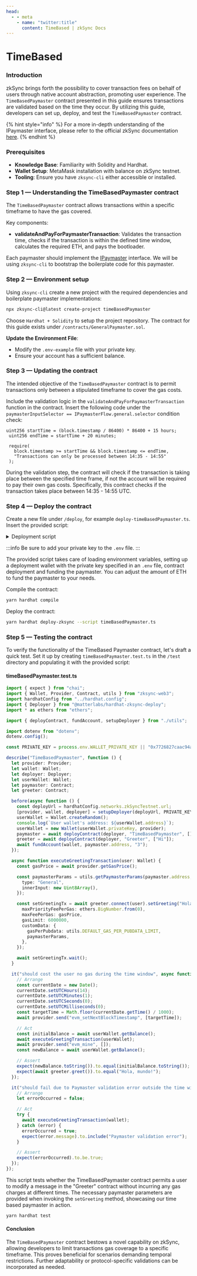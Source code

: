```yaml
---
head:
  - - meta
    - name: "twitter:title"
      content: TimeBased | zkSync Docs
---
```


# TimeBased

### Introduction

zkSync brings forth the possibility to cover transaction fees on behalf of users through native account abstraction, promoting user experience. The `TimeBasedPaymaster` contract presented in this guide ensures transactions are validated based on the time they occur. By utilizing this guide, developers can set up, deploy, and test the `TimeBasedPaymaster` contract.

{% hint style="info" %}
For a more in-depth understanding of the IPaymaster interface, please refer to the official zkSync documentation [here](https://era.zksync.io/docs/reference/concepts/account-abstraction.html#ipaymaster-interface).
{% endhint %}

### Prerequisites

- **Knowledge Base**: Familiarity with Solidity and Hardhat.
- **Wallet Setup**: MetaMask installation with balance on zkSync testnet.
- **Tooling**: Ensure you have `zksync-cli` either accessible or installed.

### Step 1 — Understanding the TimeBasedPaymaster contract

The `TimeBasedPaymaster` contract allows transactions within a specific timeframe to have the gas covered.

Key components:

- **validateAndPayForPaymasterTransaction**: Validates the transaction time, checks if the transaction is within the defined time window, calculates the required ETH, and pays the bootloader.

Each paymaster should implement the [IPaymaster](https://github.com/matter-labs/v2-testnet-contracts/blob/main/l2/system-contracts/interfaces/IPaymaster.sol) interface. We will be using `zksync-cli` to bootstrap the boilerplate code for this paymaster.

### Step 2 — Environment setup

Using `zksync-cli` create a new project with the required dependencies and boilerplate paymaster implementations:

```bash
npx zksync-cli@latest create-project timeBasedPaymaster
```

Choose `Hardhat + Solidity` to setup the project repository. The contract for this guide exists under `/contracts/GeneralPaymaster.sol`.

**Update the Environment File**:

- Modify the `.env-example` file with your private key.
- Ensure your account has a sufficient balance.

### Step 3 — Updating the contract

The intended objective of the `TimeBasedPaymaster` contract is to permit transactions only between a stipulated timeframe to cover the gas costs.

Include the validation logic in the `validateAndPayForPaymasterTransaction` function in the contract. Insert the following code under the `paymasterInputSelector == IPaymasterFlow.general.selector` condition check:

```solidity
uint256 startTime = (block.timestamp / 86400) * 86400 + 15 hours;
 uint256 endTime = startTime + 20 minutes;

 require(
   block.timestamp >= startTime && block.timestamp <= endTime,
   "Transactions can only be processed between 14:35 - 14:55"
 );
```

During the validation step, the contract will check if the transaction is taking place between the specified time frame, if not the account will be required to pay their own gas costs. Specifically, this contract checks if the transaction takes place between 14:35 - 14:55 UTC.

### Step 4 — Deploy the contract

Create a new file under `/deploy`, for example `deploy-timeBasedPaymaster.ts`. Insert the provided script:

<details>

<summary>Deployment script</summary>

```typescript
import { Provider, Wallet } from "zksync-web3";
import * as ethers from "ethers";
import { HardhatRuntimeEnvironment } from "hardhat/types";
import { Deployer } from "@matterlabs/hardhat-zksync-deploy";

// load env file
import dotenv from "dotenv";
dotenv.config();

// load wallet private key from env file
const PRIVATE_KEY = process.env.WALLET_PRIVATE_KEY || "";

if (!PRIVATE_KEY) throw "⛔️ Private key not detected! Add it to the .env file!";

export default async function (hre: HardhatRuntimeEnvironment) {
  console.log(`Running deploy script for the TimeBasedPaymaster contract...`);
  const provider = new Provider("https://testnet.era.zksync.dev");

  const wallet = new Wallet(PRIVATE_KEY);
  const deployer = new Deployer(hre, wallet);

  const paymasterArtifact = await deployer.loadArtifact("TimeBasedPaymaster");
  const deploymentFee = await deployer.estimateDeployFee(paymasterArtifact, []);
  const parsedFee = ethers.utils.formatEther(deploymentFee.toString());
  console.log(`The deployment is estimated to cost ${parsedFee} ETH`);
  // Deploy the contract
  const paymaster = await deployer.deploy(paymasterArtifact, []);
  console.log(`Paymaster address: ${paymaster.address}`);
  console.log("constructor args:" + paymaster.interface.encodeDeploy([]));

  console.log("Funding paymaster with ETH");
  // Supplying paymaster with ETH
  await (
    await deployer.zkWallet.sendTransaction({
      to: paymaster.address,
      value: ethers.utils.parseEther("0.005"),
    })
  ).wait();

  let paymasterBalance = await provider.getBalance(paymaster.address);
  console.log(`Paymaster ETH balance is now ${paymasterBalance.toString()}`);

  // Verify contract programmatically
  //
  // Contract MUST be fully qualified name (e.g. path/sourceName:contractName)
  const contractFullyQualifedName = "contracts/paymasters/TimeBasedPaymaster.sol:TimeBasedPaymaster";
  const verificationId = await hre.run("verify:verify", {
    address: paymaster.address,
    contract: contractFullyQualifedName,
    constructorArguments: [],
    bytecode: paymasterArtifact.bytecode,
  });
  console.log(`${contractFullyQualifedName} verified! VerificationId: ${verificationId}`);
  console.log(`Done!`);
}
```

</details>

:::info
Be sure to add your private key to the `.env` file.
:::

The provided script takes care of loading environment variables, setting up a deployment wallet with the private key specified in an `.env` file, contract deployment and funding the paymaster. You can adjust the amount of ETH to fund the paymaster to your needs.

Compile the contract:

```bash
yarn hardhat compile
```

Deploy the contract:

```bash
yarn hardhat deploy-zksync --script timeBasedPaymaster.ts
```

### Step 5 — Testing the contract

To verify the functionality of the TimeBased Paymaster contract, let's draft a quick test. Set it up by creating `timeBasedPaymaster.test.ts` in the `/test` directory and populating it with the provided script:

#### timeBasedPaymaster.test.ts

```typescript
import { expect } from "chai";
import { Wallet, Provider, Contract, utils } from "zksync-web3";
import hardhatConfig from "../hardhat.config";
import { Deployer } from "@matterlabs/hardhat-zksync-deploy";
import * as ethers from "ethers";

import { deployContract, fundAccount, setupDeployer } from "./utils";

import dotenv from "dotenv";
dotenv.config();

const PRIVATE_KEY = process.env.WALLET_PRIVATE_KEY || "0x7726827caac94a7f9e1b160f7ea819f172f7b6f9d2a97f992c38edeab82d4110";

describe("TimeBasedPaymaster", function () {
  let provider: Provider;
  let wallet: Wallet;
  let deployer: Deployer;
  let userWallet: Wallet;
  let paymaster: Contract;
  let greeter: Contract;

  before(async function () {
    const deployUrl = hardhatConfig.networks.zkSyncTestnet.url;
    [provider, wallet, deployer] = setupDeployer(deployUrl, PRIVATE_KEY);
    userWallet = Wallet.createRandom();
    console.log(`User wallet's address: ${userWallet.address}`);
    userWallet = new Wallet(userWallet.privateKey, provider);
    paymaster = await deployContract(deployer, "TimeBasedPaymaster", []);
    greeter = await deployContract(deployer, "Greeter", ["Hi"]);
    await fundAccount(wallet, paymaster.address, "3");
  });

  async function executeGreetingTransaction(user: Wallet) {
    const gasPrice = await provider.getGasPrice();

    const paymasterParams = utils.getPaymasterParams(paymaster.address, {
      type: "General",
      innerInput: new Uint8Array(),
    });

    const setGreetingTx = await greeter.connect(user).setGreeting("Hola, mundo!", {
      maxPriorityFeePerGas: ethers.BigNumber.from(0),
      maxFeePerGas: gasPrice,
      gasLimit: 6000000,
      customData: {
        gasPerPubdata: utils.DEFAULT_GAS_PER_PUBDATA_LIMIT,
        paymasterParams,
      },
    });

    await setGreetingTx.wait();
  }

  it("should cost the user no gas during the time window", async function () {
    // Arrange
    const currentDate = new Date();
    currentDate.setUTCHours(14);
    currentDate.setUTCMinutes(1);
    currentDate.setUTCSeconds(0);
    currentDate.setUTCMilliseconds(0);
    const targetTime = Math.floor(currentDate.getTime() / 1000);
    await provider.send("evm_setNextBlockTimestamp", [targetTime]);

    // Act
    const initialBalance = await userWallet.getBalance();
    await executeGreetingTransaction(userWallet);
    await provider.send("evm_mine", []);
    const newBalance = await userWallet.getBalance();

    // Assert
    expect(newBalance.toString()).to.equal(initialBalance.toString());
    expect(await greeter.greet()).to.equal("Hola, mundo!");
  });

  it("should fail due to Paymaster validation error outside the time window", async function () {
    // Arrange
    let errorOccurred = false;

    // Act
    try {
      await executeGreetingTransaction(wallet);
    } catch (error) {
      errorOccurred = true;
      expect(error.message).to.include("Paymaster validation error");
    }

    // Assert
    expect(errorOccurred).to.be.true;
  });
});
```

This script tests whether the TimeBasedPaymaster contract permits a user to modify a message in the "Greeter" contract without incurring any gas charges at different times. The necessary paymaster parameters are provided when invoking the `setGreeting` method, showcasing our time based paymaster in action.

```bash
yarn hardhat test
```

#### Conclusion

The `TimeBasedPaymaster` contract bestows a novel capability on zkSync, allowing developers to limit transactions gas coverage to a specific timeframe. This proves beneficial for scenarios demanding temporal restrictions. Further adaptability or protocol-specific validations can be incorporated as needed.
